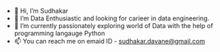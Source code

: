 - 👋 Hi, I’m Sudhakar
- 👀 I’m Data Enthusiastic and looking for carieer in data engineering.
- 🌱 I’m currently passionately exploring world of Data with the help of programming langauge Python
- 📫 You can reach me on emaid ID - sudhakar.davane@gmail.com

<!---
Sudha1212/Sudha1212 is a ✨ special ✨ repository because its `README.md` (this file) appears on your GitHub profile.
You can click the Preview link to take a look at your changes.
--->
